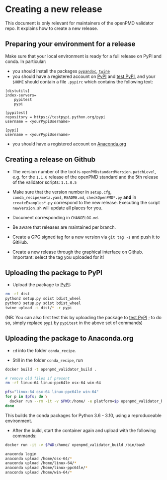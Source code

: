 # Creating a new release

This document is only relevant for maintainers of the openPMD validator repo.
It explains how to create a new release.

## Preparing your environment for a release

Make sure that your local environment is ready for a full release on
PyPI and conda. In particular:

- you should install the packages
[`pypandoc`](https://pypi.python.org/pypi/pypandoc/),
[`twine`](https://pypi.python.org/pypi/twine)
- you should have a registered account on [PyPI](https://pypi.python.org/pypi) and [test PyPI](https://testpypi.python.org/pypi), and your `$HOME` should contain a file `.pypirc` which contains the following text:

```
[distutils]
index-servers=
    pypitest
    pypi

[pypitest]
repository = https://testpypi.python.org/pypi
username = <yourPypiUsername>

[pypi]
username = <yourPypiUsername>
```

- you should have a registered account on [Anaconda.org](https://anaconda.org/)

## Creating a release on Github

- The version number of the tool is `openPMDstandardVersion.patchLevel`, e.g.
  for the `1.1.0` release of the openPMD standard and the 5th release of the
  validator scripts: `1.1.0.5`

- Make sure that the version number in `setup.cfg`, `conda_recipe/meta.yaml`,
  `README.md`, `checkOpenPMD*.py` **and** in `createExamples*.py` correspond to
  the new release. Executing the script `newVersion.sh` will update all places
  for you.

- Document corresponding in `CHANGELOG.md`.

- Be aware that releases are maintained per branch.

- Create a GPG signed tag for a new version via `git tag -s` and push it to GitHub.

- Create a new release through the graphical interface on Github.
  Important: select the tag you uploaded for it!

## Uploading the package to PyPI

- Upload the package to [PyPI](https://pypi.python.org/pypi):
```bash
rm -rf dist
python2 setup.py sdist bdist_wheel
python3 setup.py sdist bdist_wheel
twine upload -s dist/* -r pypi
```
(NB: You can also first test this by uploading the package to
[test PyPI](https://testpypi.python.org/pypi) ; to do so, simply
replace `pypi` by `pypitest` in the above set of commands)

## Uploading the package to Anaconda.org

- `cd` into the folder `conda_recipe`.

- Still in the folder `conda_recipe`, run
```bash
docker build -t openpmd_validator_build .

# remove old files if present
rm -rf linux-64 linux-ppc64le osx-64 win-64

pfs="linux-64 osx-64 linux-ppc64le win-64"
for p in $pfs; do \
  docker run --rm -it -v $PWD:/home/ -e platform=$p openpmd_validator_build; \
done
```
This builds the conda packages for Python 3.6 - 3.10, using a
reproduceable environment.

- After the build, start the container again and upload with the following commands:
```bash
docker run -it -v $PWD:/home/ openpmd_validator_build /bin/bash

anaconda login
anaconda upload /home/osx-64/*
anaconda upload /home/linux-64/*
anaconda upload /home/linux-ppc64le/*
anaconda upload /home/win-64/*
```
